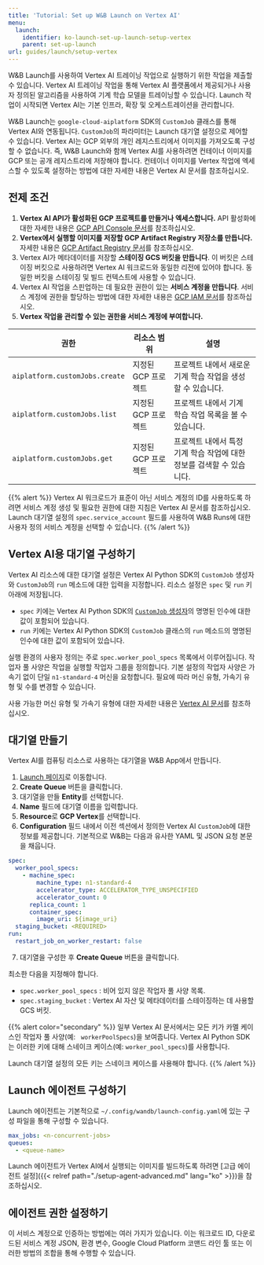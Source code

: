 ```yaml
---
title: 'Tutorial: Set up W&B Launch on Vertex AI'
menu:
  launch:
    identifier: ko-launch-set-up-launch-setup-vertex
    parent: set-up-launch
url: guides/launch/setup-vertex
---
```


W&B Launch를 사용하여 Vertex AI 트레이닝 작업으로 실행하기 위한 작업을 제출할 수 있습니다. Vertex AI 트레이닝 작업을 통해 Vertex AI 플랫폼에서 제공되거나 사용자 정의된 알고리즘을 사용하여 기계 학습 모델을 트레이닝할 수 있습니다. Launch 작업이 시작되면 Vertex AI는 기본 인프라, 확장 및 오케스트레이션을 관리합니다.

W&B Launch는 `google-cloud-aiplatform` SDK의 `CustomJob` 클래스를 통해 Vertex AI와 연동됩니다. `CustomJob`의 파라미터는 Launch 대기열 설정으로 제어할 수 있습니다. Vertex AI는 GCP 외부의 개인 레지스트리에서 이미지를 가져오도록 구성할 수 없습니다. 즉, W&B Launch와 함께 Vertex AI를 사용하려면 컨테이너 이미지를 GCP 또는 공개 레지스트리에 저장해야 합니다. 컨테이너 이미지를 Vertex 작업에 엑세스할 수 있도록 설정하는 방법에 대한 자세한 내용은 Vertex AI 문서를 참조하십시오.

## 전제 조건

1. **Vertex AI API가 활성화된 GCP 프로젝트를 만들거나 엑세스합니다.** API 활성화에 대한 자세한 내용은 [GCP API Console 문서](https://support.google.com/googleapi/answer/6158841?hl=en)를 참조하십시오.
2. **Vertex에서 실행할 이미지를 저장할 GCP Artifact Registry 저장소를 만듭니다.** 자세한 내용은 [GCP Artifact Registry 문서](https://cloud.google.com/artifact-registry/docs/overview)를 참조하십시오.
3. Vertex AI가 메타데이터를 저장할 **스테이징 GCS 버킷을 만듭니다**. 이 버킷은 스테이징 버킷으로 사용하려면 Vertex AI 워크로드와 동일한 리전에 있어야 합니다. 동일한 버킷을 스테이징 및 빌드 컨텍스트에 사용할 수 있습니다.
4. Vertex AI 작업을 스핀업하는 데 필요한 권한이 있는 **서비스 계정을 만듭니다**. 서비스 계정에 권한을 할당하는 방법에 대한 자세한 내용은 [GCP IAM 문서](https://cloud.google.com/iam/docs/creating-managing-service-accounts)를 참조하십시오.
5. **Vertex 작업을 관리할 수 있는 권한을 서비스 계정에 부여합니다.**

| 권한                         | 리소스 범위           | 설명                                                                                       |
| ------------------------------ | --------------------- | ------------------------------------------------------------------------------------------ |
| `aiplatform.customJobs.create` | 지정된 GCP 프로젝트 | 프로젝트 내에서 새로운 기계 학습 작업을 생성할 수 있습니다.                                 |
| `aiplatform.customJobs.list`   | 지정된 GCP 프로젝트 | 프로젝트 내에서 기계 학습 작업 목록을 볼 수 있습니다.                                     |
| `aiplatform.customJobs.get`    | 지정된 GCP 프로젝트 | 프로젝트 내에서 특정 기계 학습 작업에 대한 정보를 검색할 수 있습니다.                         |

{{% alert %}}
Vertex AI 워크로드가 표준이 아닌 서비스 계정의 ID를 사용하도록 하려면 서비스 계정 생성 및 필요한 권한에 대한 지침은 Vertex AI 문서를 참조하십시오. Launch 대기열 설정의 `spec.service_account` 필드를 사용하여 W&B Runs에 대한 사용자 정의 서비스 계정을 선택할 수 있습니다.
{{% /alert %}}

## Vertex AI용 대기열 구성하기

Vertex AI 리소스에 대한 대기열 설정은 Vertex AI Python SDK의 `CustomJob` 생성자와 `CustomJob`의 `run` 메소드에 대한 입력을 지정합니다. 리소스 설정은 `spec` 및 `run` 키 아래에 저장됩니다.

- `spec` 키에는 Vertex AI Python SDK의 [`CustomJob` 생성자](https://cloud.google.com/vertex-ai/docs/pipelines/customjob-component)의 명명된 인수에 대한 값이 포함되어 있습니다.
- `run` 키에는 Vertex AI Python SDK의 `CustomJob` 클래스의 `run` 메소드의 명명된 인수에 대한 값이 포함되어 있습니다.

실행 환경의 사용자 정의는 주로 `spec.worker_pool_specs` 목록에서 이루어집니다. 작업자 풀 사양은 작업을 실행할 작업자 그룹을 정의합니다. 기본 설정의 작업자 사양은 가속기 없이 단일 `n1-standard-4` 머신을 요청합니다. 필요에 따라 머신 유형, 가속기 유형 및 수를 변경할 수 있습니다.

사용 가능한 머신 유형 및 가속기 유형에 대한 자세한 내용은 [Vertex AI 문서](https://cloud.google.com/vertex-ai/docs/reference/rest/v1/MachineSpec)를 참조하십시오.

## 대기열 만들기

Vertex AI를 컴퓨팅 리소스로 사용하는 대기열을 W&B App에서 만듭니다.

1. [Launch 페이지](https://wandb.ai/launch)로 이동합니다.
2. **Create Queue** 버튼을 클릭합니다.
3. 대기열을 만들 **Entity**를 선택합니다.
4. **Name** 필드에 대기열 이름을 입력합니다.
5. **Resource**로 **GCP Vertex**를 선택합니다.
6. **Configuration** 필드 내에서 이전 섹션에서 정의한 Vertex AI `CustomJob`에 대한 정보를 제공합니다. 기본적으로 W&B는 다음과 유사한 YAML 및 JSON 요청 본문을 채웁니다.

```yaml
spec:
  worker_pool_specs:
    - machine_spec:
        machine_type: n1-standard-4
        accelerator_type: ACCELERATOR_TYPE_UNSPECIFIED
        accelerator_count: 0
      replica_count: 1
      container_spec:
        image_uri: ${image_uri}
  staging_bucket: <REQUIRED>
run:
  restart_job_on_worker_restart: false
```

7. 대기열을 구성한 후 **Create Queue** 버튼을 클릭합니다.

최소한 다음을 지정해야 합니다.

- `spec.worker_pool_specs` : 비어 있지 않은 작업자 풀 사양 목록.
- `spec.staging_bucket` : Vertex AI 자산 및 메타데이터를 스테이징하는 데 사용할 GCS 버킷.

{{% alert color="secondary" %}}
일부 Vertex AI 문서에서는 모든 키가 카멜 케이스인 작업자 풀 사양(예: ` workerPoolSpecs`)을 보여줍니다. Vertex AI Python SDK는 이러한 키에 대해 스네이크 케이스(예: `worker_pool_specs`)를 사용합니다.

Launch 대기열 설정의 모든 키는 스네이크 케이스를 사용해야 합니다.
{{% /alert %}}

## Launch 에이전트 구성하기

Launch 에이전트는 기본적으로 `~/.config/wandb/launch-config.yaml`에 있는 구성 파일을 통해 구성할 수 있습니다.

```yaml
max_jobs: <n-concurrent-jobs>
queues:
  - <queue-name>
```

Launch 에이전트가 Vertex AI에서 실행되는 이미지를 빌드하도록 하려면 [고급 에이전트 설정]({{< relref path="./setup-agent-advanced.md" lang="ko" >}})을 참조하십시오.

## 에이전트 권한 설정하기

이 서비스 계정으로 인증하는 방법에는 여러 가지가 있습니다. 이는 워크로드 ID, 다운로드된 서비스 계정 JSON, 환경 변수, Google Cloud Platform 코맨드 라인 툴 또는 이러한 방법의 조합을 통해 수행할 수 있습니다.
